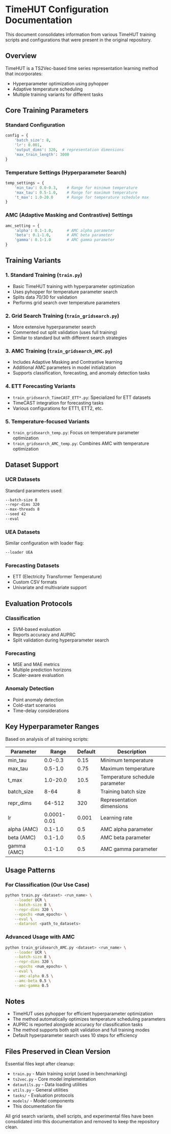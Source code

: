 # TimeHUT Configuration Documentation

This document consolidates information from various TimeHUT training scripts and configurations that were present in the original repository.

## Overview

TimeHUT is a TS2Vec-based time series representation learning method that incorporates:
- Hyperparameter optimization using pyhopper
- Adaptive temperature scheduling
- Multiple training variants for different tasks

## Core Training Parameters

### Standard Configuration
```python
config = {
    'batch_size': 8,
    'lr': 0.001,
    'output_dims': 320,  # representation dimensions
    'max_train_length': 3000
}
```

### Temperature Settings (Hyperparameter Search)
```python
temp_settings = {
    'min_tau': 0.0-0.3,    # Range for minimum temperature
    'max_tau': 0.5-1.0,    # Range for maximum temperature  
    't_max': 1.0-20.0      # Range for temperature schedule max
}
```

### AMC (Adaptive Masking and Contrastive) Settings
```python
amc_setting = {
    'alpha': 0.1-1.0,      # AMC alpha parameter
    'beta': 0.1-1.0,       # AMC beta parameter
    'gamma': 0.1-1.0       # AMC gamma parameter
}
```

## Training Variants

### 1. Standard Training (`train.py`)
- Basic TimeHUT training with hyperparameter optimization
- Uses pyhopper for temperature parameter search
- Splits data 70/30 for validation
- Performs grid search over temperature parameters

### 2. Grid Search Training (`train_gridsearch.py`)
- More extensive hyperparameter search
- Commented out split validation (uses full training)
- Similar to standard but with different search strategies

### 3. AMC Training (`train_gridsearch_AMC.py`)
- Includes Adaptive Masking and Contrastive learning
- Additional AMC parameters in model initialization
- Supports classification, forecasting, and anomaly detection tasks

### 4. ETT Forecasting Variants
- `train_gridsearch_TimeCAST_ETT*.py`: Specialized for ETT datasets
- TimeCAST integration for forecasting tasks
- Various configurations for ETT1, ETT2, etc.

### 5. Temperature-focused Variants
- `train_gridsearch_temp.py`: Focus on temperature parameter optimization
- `train_gridsearch_AMC_temp.py`: Combines AMC with temperature optimization

## Dataset Support

### UCR Datasets
Standard parameters used:
```bash
--batch-size 8
--repr-dims 320
--max-threads 8
--seed 42
--eval
```

### UEA Datasets  
Similar configuration with loader flag:
```bash
--loader UEA
```

### Forecasting Datasets
- ETT (Electricity Transformer Temperature)
- Custom CSV formats
- Univariate and multivariate support

## Evaluation Protocols

### Classification
- SVM-based evaluation
- Reports accuracy and AUPRC
- Split validation during hyperparameter search

### Forecasting
- MSE and MAE metrics
- Multiple prediction horizons
- Scaler-aware evaluation

### Anomaly Detection
- Point anomaly detection
- Cold-start scenarios
- Time-delay considerations

## Key Hyperparameter Ranges

Based on analysis of all training scripts:

| Parameter | Range | Default | Description |
|-----------|-------|---------|-------------|
| min_tau | 0.0-0.3 | 0.15 | Minimum temperature |
| max_tau | 0.5-1.0 | 0.75 | Maximum temperature |
| t_max | 1.0-20.0 | 10.5 | Temperature schedule parameter |
| batch_size | 8-64 | 8 | Training batch size |
| repr_dims | 64-512 | 320 | Representation dimensions |
| lr | 0.0001-0.01 | 0.001 | Learning rate |
| alpha (AMC) | 0.1-1.0 | 0.5 | AMC alpha parameter |
| beta (AMC) | 0.1-1.0 | 0.5 | AMC beta parameter |
| gamma (AMC) | 0.1-1.0 | 0.5 | AMC gamma parameter |

## Usage Patterns

### For Classification (Our Use Case)
```bash
python train.py <dataset> <run_name> \
    --loader UCR \
    --batch-size 8 \
    --repr-dims 320 \
    --epochs <num_epochs> \
    --eval \
    --dataroot <path_to_datasets>
```

### Advanced Usage with AMC
```bash  
python train_gridsearch_AMC.py <dataset> <run_name> \
    --loader UCR \
    --batch-size 8 \
    --repr-dims 320 \
    --epochs <num_epochs> \
    --eval \
    --amc-alpha 0.5 \
    --amc-beta 0.5 \
    --amc-gamma 0.5
```

## Notes

- TimeHUT uses pyhopper for efficient hyperparameter optimization
- The method automatically optimizes temperature scheduling parameters
- AUPRC is reported alongside accuracy for classification tasks
- The method supports both split validation and full training modes
- Default hyperparameter search uses 10 steps for efficiency

## Files Preserved in Clean Version

Essential files kept after cleanup:
- `train.py` - Main training script (used in benchmarking)
- `ts2vec.py` - Core model implementation
- `datautils.py` - Data loading utilities  
- `utils.py` - General utilities
- `tasks/` - Evaluation protocols
- `models/` - Model components
- This documentation file

All grid search variants, shell scripts, and experimental files have been consolidated into this documentation and removed to keep the repository clean.
